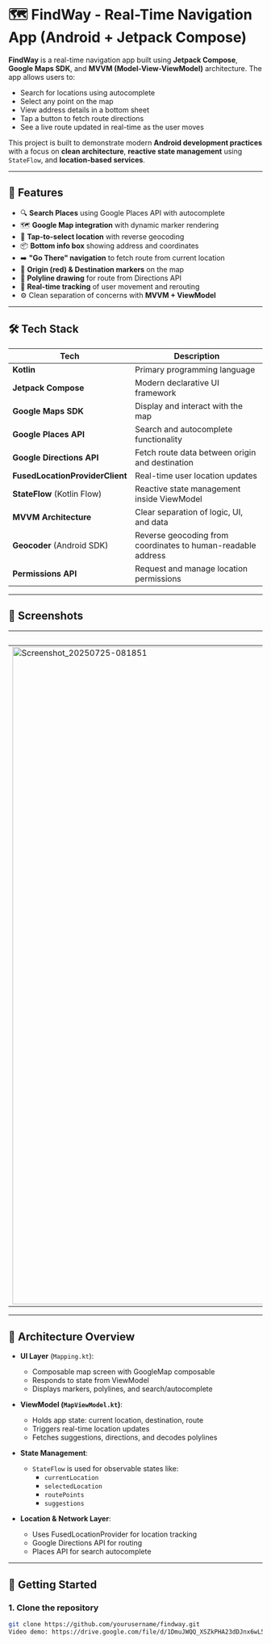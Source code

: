 # 🗺️ FindWay - Real-Time Navigation App (Android + Jetpack Compose)

**FindWay** is a real-time navigation app built using **Jetpack Compose**, **Google Maps SDK**, and **MVVM (Model-View-ViewModel)** architecture. The app allows users to:

- Search for locations using autocomplete
- Select any point on the map
- View address details in a bottom sheet
- Tap a button to fetch route directions
- See a live route updated in real-time as the user moves

This project is built to demonstrate modern **Android development practices** with a focus on **clean architecture**, **reactive state management** using `StateFlow`, and **location-based services**.

---

## 🚀 Features

- 🔍 **Search Places** using Google Places API with autocomplete
- 🗺️ **Google Map integration** with dynamic marker rendering
- 📍 **Tap-to-select location** with reverse geocoding
- 📦 **Bottom info box** showing address and coordinates
- ➡️ **"Go There" navigation** to fetch route from current location
- 📍 **Origin (red) & Destination markers** on the map
- 🧭 **Polyline drawing** for route from Directions API
- 📡 **Real-time tracking** of user movement and rerouting
- ⚙️ Clean separation of concerns with **MVVM + ViewModel**

---

## 🛠️ Tech Stack

| Tech                          | Description                                                                 |
|-------------------------------|-----------------------------------------------------------------------------|
| **Kotlin**                    | Primary programming language                                                |
| **Jetpack Compose**           | Modern declarative UI framework                                             |
| **Google Maps SDK**           | Display and interact with the map                                           |
| **Google Places API**         | Search and autocomplete functionality                                       |
| **Google Directions API**     | Fetch route data between origin and destination                             |
| **FusedLocationProviderClient** | Real-time user location updates                                           |
| **StateFlow** (Kotlin Flow)   | Reactive state management inside ViewModel                                  |
| **MVVM Architecture**         | Clear separation of logic, UI, and data                                     |
| **Geocoder** (Android SDK)    | Reverse geocoding from coordinates to human-readable address                |
| **Permissions API**           | Request and manage location permissions                                     |

---

## 📱 Screenshots

| Search & Select            | Bottom Sheet Info           | Route & Tracking           |
|----------------------------|------------------------------|-----------------------------|
| <img width="1344" height="1302" alt="Screenshot_20250725-081851" src="https://github.com/user-attachments/assets/80c35004-88d4-4072-a91a-f270c2063b09" />| <img width="604" height="262" alt="image" src="https://github.com/user-attachments/assets/827817e8-95f0-4340-9faa-1b42449ade57" /> | <img width="1344" height="1293" alt="Screenshot_20250725-082029" src="https://github.com/user-attachments/assets/d552641c-efc4-4716-8a8f-f8b0943cf6c5" />

---

## 🧩 Architecture Overview

- **UI Layer** (`Mapping.kt`): 
  - Composable map screen with GoogleMap composable
  - Responds to state from ViewModel
  - Displays markers, polylines, and search/autocomplete

- **ViewModel (`MapViewModel.kt`)**:
  - Holds app state: current location, destination, route
  - Triggers real-time location updates
  - Fetches suggestions, directions, and decodes polylines

- **State Management**:
  - `StateFlow` is used for observable states like:
    - `currentLocation`
    - `selectedLocation`
    - `routePoints`
    - `suggestions`

- **Location & Network Layer**:
  - Uses FusedLocationProvider for location tracking
  - Google Directions API for routing
  - Places API for search autocomplete

---

## 🔧 Getting Started

### 1. Clone the repository
```bash
git clone https://github.com/yourusername/findway.git
Video demo: https://drive.google.com/file/d/1DmuJWQQ_XSZkPHA23dDJnx6wL5FVdcx5/view?usp=sharing
